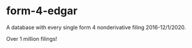 # form-4-edgar

A database with every single form 4 nonderivative filing 2016-12/1/2020.

Over 1 million filings!
